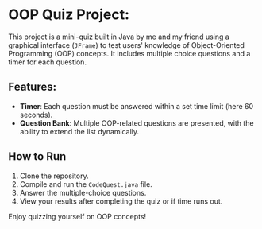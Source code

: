 # OOP Quiz Project:

This project is a mini-quiz built in Java by me and my friend using a graphical interface (`JFrame`) to test users' knowledge of Object-Oriented Programming (OOP) concepts. It includes multiple choice questions and a timer for each question.

## Features:

- **Timer**:  Each question must be answered within a set time limit (here 60 seconds).
- **Question Bank**: Multiple OOP-related questions are presented, with the ability to extend the list dynamically.

## How to Run

1. Clone the repository.
2. Compile and run the `CodeQuest.java` file.
3. Answer the multiple-choice questions.
4. View your results after completing the quiz or if time runs out.

Enjoy quizzing yourself on OOP concepts!

